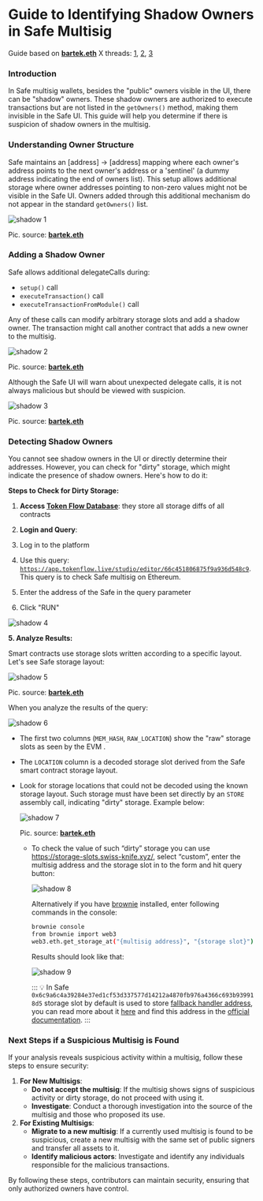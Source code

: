 # **Guide to Identifying Shadow Owners in Safe Multisig**

Guide based on [**bartek.eth**](https://x.com/bkiepuszewski) X threads: [1](https://x.com/bkiepuszewski/status/1722287321997779427), [2](https://x.com/bkiepuszewski/status/1722914827113312584), [3](https://x.com/bkiepuszewski/status/1727437292309192949)

### **Introduction**

In Safe multisig wallets, besides the "public" owners visible in the UI, there can be "shadow" owners. These shadow owners are authorized to execute transactions but are not listed in the `getOwners()` method, making them invisible in the Safe UI. This guide will help you determine if there is suspicion of shadow owners in the multisig.

### **Understanding Owner Structure**

Safe maintains an [address] -> [address] mapping where each owner's address points to the next owner's address or a 'sentinel' (a dummy address indicating the end of owners list). This setup allows additional storage where owner addresses pointing to non-zero values might not be visible in the Safe UI. Owners added through this additional mechanism do not appear in the standard `getOwners()` list.

![shadow 1](../../../static/img/shadow-signers/1.png)

Pic. source: [**bartek.eth**](https://x.com/bkiepuszewski)

### **Adding a Shadow Owner**

Safe allows additional delegateCalls during:

- `setup()` call
- `executeTransaction()` call
- `executeTransactionFromModule()` call

Any of these calls can modify arbitrary storage slots and add a shadow owner. The transaction might call another contract that adds a new owner to the multisig.

![shadow 2](../../../static/img/shadow-signers/2.png)

Pic. source: [**bartek.eth**](https://x.com/bkiepuszewski)

Although the Safe UI will warn about unexpected delegate calls, it is not always malicious but should be viewed with suspicion.

![shadow 3](../../../static/img/shadow-signers/3.png)

Pic. source: [**bartek.eth**](https://x.com/bkiepuszewski)

### **Detecting Shadow Owners**

You cannot see shadow owners in the UI or directly determine their addresses. However, you can check for "dirty" storage, which might indicate the presence of shadow owners. Here's how to do it:

**Steps to Check for Dirty Storage:**

1. **Access [Token Flow Database](https://tokenflow.live/)**: they store all storage diffs of all contracts

2. **Login and Query**:

1. Log in to the platform
2. Use this query: [`https://app.tokenflow.live/studio/editor/66c451806875f9a936d548c9`](https://app.tokenflow.live/studio/editor/66c451806875f9a936d548c9). This query is to check Safe multisig on Ethereum.  
3. Enter the address of the Safe in the query parameter
4. Click "RUN"

![shadow 4](../../../static/img/shadow-signers/4.png)

**5. Analyze Results:**

Smart contracts use storage slots written according to a specific layout. Let's see Safe storage layout:

![shadow 5](../../../static/img/shadow-signers/5.jpg)

Pic. source: [**bartek.eth**](https://x.com/bkiepuszewski)

When you analyze the results of the query:

![shadow 6](../../../static/img/shadow-signers/6.png)

- The first two columns (`MEM_HASH`, `RAW_LOCATION`) show the "raw" storage slots as seen by the EVM .
- The `LOCATION` column is a decoded storage slot derived from the Safe smart contract storage layout.
- Look for storage locations that could not be decoded using the known storage layout. Such storage must have been set directly by an `STORE` assembly call, indicating "dirty" storage. Example below:
    
    ![shadow 7](../../../static/img/shadow-signers/7.png)
    
    Pic. source: [**bartek.eth**](https://x.com/bkiepuszewski)
    
    - To check the value of such “dirty” storage you can use https://storage-slots.swiss-knife.xyz/, select “custom”, enter the multisig address and the storage slot in to the form and hit query button:
        
        ![shadow 8](../../../static/img/shadow-signers/8.png)
        
        Alternatively if you have [brownie](https://github.com/eth-brownie/brownie) installed, enter following commands in the console:
        
        ```sh
        brownie console
        from brownie import web3
        web3.eth.get_storage_at("{multisig address}", "{storage slot}")
        ```
        Results should look like that:
        
        ![shadow 9](../../../static/img/shadow-signers/9.png)
        
        :::
        💡 In Safe `0x6c9a6c4a39284e37ed1cf53d337577d14212a4870fb976a4366c693b939918d5` storage slot by default is used to store [fallback handler address](https://etherscan.io/address/0xf48f2B2d2a534e402487b3ee7C18c33Aec0Fe5e4), you can read more about it [here](https://help.safe.global/en/articles/40838-what-is-a-fallback-handler-and-how-does-it-relate-to-safe) and find this address in the [official documentation](https://docs.safe.global/advanced/smart-account-supported-networks/v1.3.0#ethereum-mainnet).
        :::
        

### Next Steps if a Suspicious Multisig is Found

If your analysis reveals suspicious activity within a multisig, follow these steps to ensure security:

1. **For New Multisigs**:
    - **Do not accept the multisig**: If the multisig shows signs of suspicious activity or dirty storage, do not proceed with using it.
    - **Investigate**: Conduct a thorough investigation into the source of the multisig and those who proposed its use.
2. **For Existing Multisigs**:
    - **Migrate to a new multisig**: If a currently used multisig is found to be suspicious, create a new multisig with the same set of public signers and transfer all assets to it.
    - **Identify malicious actors**: Investigate and identify any individuals responsible for the malicious transactions.

By following these steps, contributors can maintain security, ensuring that only authorized owners have control.